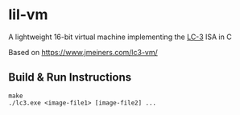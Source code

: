 # lil-vm
A lightweight 16-bit virtual machine implementing the [LC-3](https://en.wikipedia.org/wiki/Little_Computer_3) ISA in C

Based on https://www.jmeiners.com/lc3-vm/

## Build & Run Instructions
```
make
./lc3.exe <image-file1> [image-file2] ...
```


